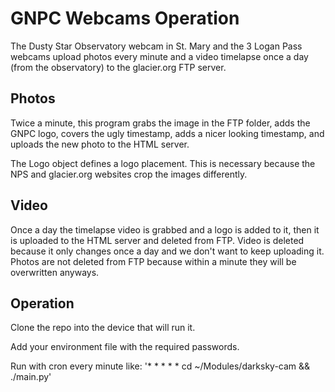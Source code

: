 # GNPC Webcams Operation

The Dusty Star Observatory webcam in St. Mary and the 3 Logan Pass webcams upload photos every minute and a video timelapse once a day (from the observatory) to the glacier.org FTP server.

## Photos

Twice a minute, this program grabs the image in the FTP folder, adds the GNPC logo, covers the ugly timestamp, adds a nicer looking timestamp, and uploads the new photo to the HTML server.

The Logo object defines a logo placement. This is necessary because the NPS and glacier.org websites crop the images differently.

## Video

Once a day the timelapse video is grabbed and a logo is added to it, then it is uploaded to the HTML server and deleted from FTP. Video is deleted because it only changes once a day and we don't want to keep uploading it. Photos are not deleted from FTP because within a minute they will be overwritten anyways.

## Operation

Clone the repo into the device that will run it.

Add your environment file with the required passwords.

Run with cron every minute like: '\* \* \* \* \* cd ~/Modules/darksky-cam && ./main.py'
